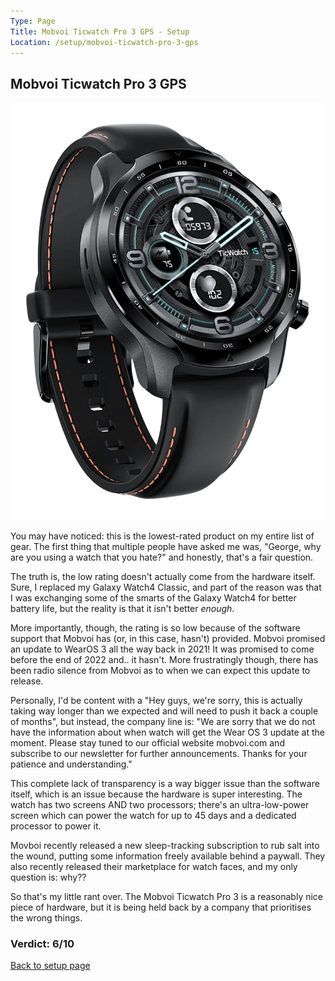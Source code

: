 ```yaml
---
Type: Page
Title: Mobvoi Ticwatch Pro 3 GPS - Setup
Location: /setup/mobvoi-ticwatch-pro-3-gps
---
```


## Mobvoi Ticwatch Pro 3 GPS

<div class="img-container-wide"> <img alt="A picture of the Mobvoi Ticwatch Pro 3 GPS" src="https://raw.githubusercontent.com/george-probably/chachanidze.com/main/Images/setup/mobvoi-ticwatch-pro-3-gps.webp"> </div>

You may have noticed: this is the lowest-rated product on my entire list of gear. The first thing that multiple people have asked me was, "George, why are you using a watch that you hate?" and honestly, that's a fair question.

The truth is, the low rating doesn't actually come from the hardware itself. Sure, I replaced my Galaxy Watch4 Classic, and part of the reason was that I was exchanging some of the smarts of the Galaxy Watch4 for better battery life, but the reality is that it isn't better *enough*.

More importantly, though, the rating is so low because of the software support that Mobvoi has (or, in this case, hasn't) provided. Mobvoi promised an update to WearOS 3 all the way back in 2021! It was promised to come before the end of 2022 and.. it hasn't. More frustratingly though, there has been radio silence from Mobvoi as to when we can expect this update to release.

Personally, I'd be content with a "Hey guys, we're sorry, this is actually taking way longer than we expected and will need to push it back a couple of months", but instead, the company line is: "We are sorry that we do not have the information about when watch will get the Wear OS 3 update at the moment. Please stay tuned to our official website mobvoi.com and subscribe to our newsletter for further announcements. Thanks for your patience and understanding."

This complete lack of transparency is a way bigger issue than the software itself, which is an issue because the hardware is super interesting. The watch has two screens AND two processors; there's an ultra-low-power screen which can power the watch for up to 45 days and a dedicated processor to power it.

Movboi recently released a new sleep-tracking subscription to rub salt into the wound, putting some information freely available behind a paywall. They also recently released their marketplace for watch faces, and my only question is: why?? 

So that's my little rant over. The Mobvoi Ticwatch Pro 3 is a reasonably nice piece of hardware, but it is being held back by a company that prioritises the wrong things.

### Verdict: 6/10

[Back to setup page](/setup)